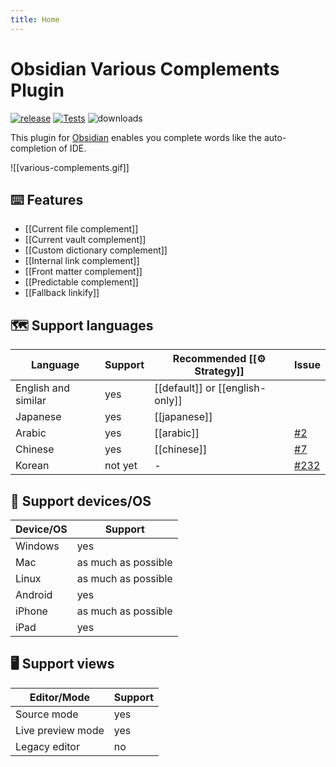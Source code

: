 ```yaml
---
title: Home
---
```


# Obsidian Various Complements Plugin

[![release](https://img.shields.io/github/release/tadashi-aikawa/obsidian-various-complements-plugin.svg)](https://github.com/tadashi-aikawa/obsidian-various-complements-plugin/releases/latest) [![Tests](https://github.com/tadashi-aikawa/obsidian-various-complements-plugin/workflows/Tests/badge.svg)](https://github.com/tadashi-aikawa/obsidian-various-complements-plugin/actions) ![downloads](https://img.shields.io/github/downloads/tadashi-aikawa/obsidian-various-complements-plugin/total)

This plugin for [Obsidian] enables you complete words like the auto-completion of IDE.

![[various-complements.gif]]

## ⌨️ Features

- [[Current file complement]]
- [[Current vault complement]]
- [[Custom dictionary complement]]
- [[Internal link complement]]
- [[Front matter complement]]
- [[Predictable complement]]
- [[Fallback linkify]]

## 🗺️ Support languages

| Language            | Support | Recommended [[⚙️ Strategy]]     | Issue  |
| ------------------- | ------- | ------------------------------- | ------ |
| English and similar | yes     | [[default]] or [[english-only]] |        |
| Japanese            | yes     | [[japanese]]                    |        |
| Arabic              | yes     | [[arabic]]                      | [#2]   |
| Chinese             | yes     | [[chinese]]                     | [#7]   |
| Korean              | not yet | -                               | [#232] |

## 📱 Support devices/OS

| Device/OS | Support             |
| --------- | ------------------- |
| Windows   | yes                 |
| Mac       | as much as possible |
| Linux     | as much as possible |
| Android   | yes                 |
| iPhone    | as much as possible |
| iPad      | yes                 |

## 🖥️ Support views

| Editor/Mode       | Support |
| ----------------- | ------- |
| Source mode       | yes     |
| Live preview mode | yes     |
| Legacy editor     | no      |

[Obsidian]: https://obsidian.md/
[#2]: https://github.com/tadashi-aikawa/obsidian-various-complements-plugin/issues/2
[#7]: https://github.com/tadashi-aikawa/obsidian-various-complements-plugin/issues/7
[#232]: https://github.com/tadashi-aikawa/obsidian-various-complements-plugin/issues/232
